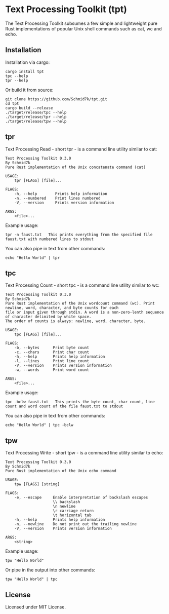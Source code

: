 # Text Processing Toolkit (tpt)
The Text Processing Toolkit subsumes a few simple and lightweight pure Rust implementations of popular Unix shell commands such as cat, wc and echo.

## Installation
Installation via cargo:
```
cargo install tpt
tpc --help
tpr --help
```

Or build it from source:
```
git clone https://github.com/Schmid7k/tpt.git
cd tpt
cargo build --release
./target/release/tpc --help
./target/release/tpr --help
./target/release/tpw --help
```

## tpr
Text Processing Read - short tpr - is a command line utility similar to cat:
```
Text Processing Toolkit 0.3.0
By Schmid7k
Pure Rust implementation of the Unix concatenate command (cat)

USAGE:
    tpr [FLAGS] [file]...

FLAGS:
    -h, --help        Prints help information
    -n, --numbered    Print lines numbered
    -V, --version     Prints version information

ARGS:
    <file>...
```
Example usage:
```
tpr -n faust.txt   This prints everything from the specified file faust.txt with numbered lines to stdout
```

You can also pipe in text from other commands:
```
echo "Hello World" | tpr
```

## tpc
Text Processing Count - short tpc - is a command line utility similar to wc:
```
Text Processing Toolkit 0.3.0
By Schmid7k
Pure Rust implementation of the Unix wordcount command (wc). Print newline, word, character, and byte counts for each
file or input given through stdin. A word is a non-zero-lenth sequence of character delimited by white space.
The order of counts is always: newline, word, character, byte.

USAGE:
    tpc [FLAGS] [file]...

FLAGS:
    -b, --bytes      Print byte count
    -c, --chars      Print char count
    -h, --help       Prints help information
    -l, --lines      Print line count
    -V, --version    Prints version information
    -w, --words      Print word count

ARGS:
    <file>...
```
Example usage:
```
tpc -bclw faust.txt   This prints the byte count, char count, line count and word count of the file faust.txt to stdout
```

You can also pipe in text from other commands:
```
echo "Hello World" | tpc -bclw
```

## tpw
Text Processing Write - short tpw - is a command line utility similar to echo:
```
Text Processing Toolkit 0.3.0
By Schmid7k
Pure Rust implementation of the Unix echo command

USAGE:
    tpw [FLAGS] [string]

FLAGS:
    -e, --escape     Enable interpretation of backslash escapes
                     \\	backslash
                     \n	newline
                     \r	carriage return
                     \t	horizontal tab
    -h, --help       Prints help information
    -n, --newline    Do not print out the trailing newline
    -V, --version    Prints version information

ARGS:
    <string>
```

Example usage:
```
tpw "Hello World"
```

Or pipe in the output into other commands:
```
tpw "Hello World" | tpc
```

## License
Licensed under MIT License.
